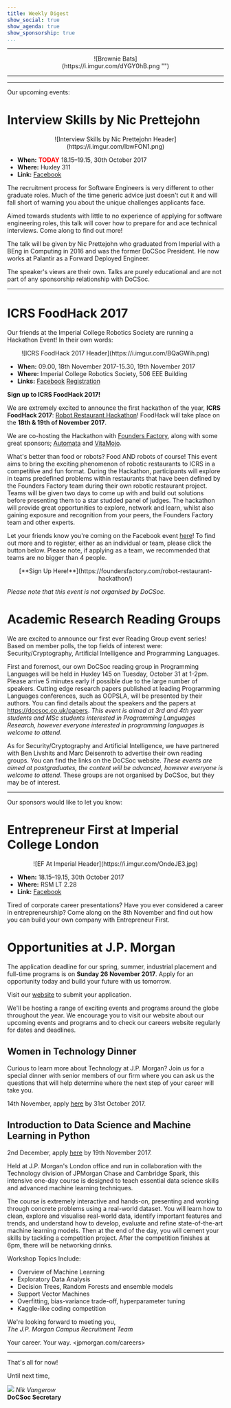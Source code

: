 ```yaml
---
title: Weekly Digest
show_social: true
show_agenda: true
show_sponsorship: true
...
```


---

<center>
<div style="position:relative;width:50%">
    ![Brownie Bats](https://i.imgur.com/dYGY0hB.png "<!--Write easter egg-->")
</div>
</center>

---

<!-- Write intro text -->

---

Our upcoming events:

# Interview Skills by Nic Prettejohn

<center>
    ![Interview Skills by Nic Prettejohn Header](https://i.imgur.com/lbwFON1.png)
</center>

- **When:** **<font color="red">TODAY</font>** 18.15–19.15, 30th October 2017
- **Where:** Huxley 311
- **Link:** [Facebook](https://www.facebook.com/events/817598251747192/)

The recruitment process for Software Engineers is very different to other
graduate roles. Much of the time generic advice just doesn't cut it and will
fall short of warning you about the unique challenges applicants face.

Aimed towards students with little to no experience of applying for software
engineering roles, this talk will cover how to prepare for and ace technical
interviews. Come along to find out more!

The talk will be given by Nic Prettejohn who graduated from Imperial with a
BEng in Computing in 2016 and was the former DoCSoc President. He now works
at Palantir as a Forward Deployed Engineer.

The speaker's views are their own. Talks are purely educational and are not
part of any sponsorship relationship with DoCSoc.

---

# ICRS FoodHack 2017

Our friends at the Imperial College Robotics Society are running a Hackathon
Event! In their own words:

<center>
    ![ICRS FoodHack 2017 Header](https://i.imgur.com/BQaGWih.png)
</center>

- **When:** 09.00, 18th November 2017-15.30, 19th November 2017
- **Where:** Imperial College Robotics Society, 506 EEE Building
- **Links:** [Facebook](https://www.facebook.com/events/1410061225709920/) [Registration](https://foundersfactory.com/robot-restaurant-hackathon/)

**Sign up to ICRS FoodHack 2017!**

We are extremely excited to announce the first hackathon of the year, **ICRS
FoodHack 2017**: [Robot Restaurant
Hackathon](https://foundersfactory.com/robot-restaurant-hackathon/)! FoodHack
will take place on the **18th &amp; 19th of November 2017**.

We are co-hosting the Hackathon with [Founders
Factory](http://www.foundersfactory.com/), along with some great sponsors;
[Automata](https://getautomata.com/) and
[VitaMojo](https://www.vitamojo.com/#/index).
 
What's better than food or robots? Food AND robots of course! This event aims
to bring the exciting phenomenon of robotic restaurants to ICRS in a
competitive and fun format. During the Hackathon, participants will explore
in teams predefined problems within restaurants that have been defined by the
Founders Factory team during their own robotic restaurant project. Teams will
be given two days to come up with and build out solutions before presenting
them to a star studded panel of judges. The hackathon will provide great
opportunities to explore, network and learn, whilst also gaining exposure and
recognition from your peers, the Founders Factory team and other experts.
 
Let your friends know you're coming on the Facebook event
[here](https://www.facebook.com/events/1410061225709920/)! To find out more
and to register, either as an individual or team, please click the button
below. Please note, if applying as a team, we recommended that teams are no
bigger than 4 people.

<center>
    [**Sign Up Here!**](https://foundersfactory.com/robot-restaurant-hackathon/)
</center>

*Please note that this event is not organised by DoCSoc.*

# Academic Research Reading Groups

We are excited to announce our first ever Reading Group event series! Based
on member polls, the top fields of interest were: Security/Cryptography,
Artificial Intelligence and Programming Languages.

First and foremost, our own DoCSoc reading group in Programming Languages
will be held in Huxley 145 on Tuesday, October 31 at 1-2pm. Please arrive 5
minutes early if possible due to the large number of speakers. Cutting edge
research papers published at leading Programming Languages conferences, such
as OOPSLA, will be presented by their authors. You can find details about the
speakers and the papers at <https://docsoc.co.uk/papers>. *This event is
aimed at 3rd and 4th year students and MSc students interested in Programming
Languages Research, however everyone interested in programming languages is
welcome to attend.*

As for Security/Cryptography and Artificial Intelligence, we have partnered
with Ben Livshits and Marc Deisenroth to advertise their own reading groups.
You can find the links on the DoCSoc website. *These events are aimed at
postgraduates, the content will be advanced, however everyone is welcome to
attend*. These groups are not organised by DoCSoc, but they may be of
interest.

---

Our sponsors would like to let you know:

# Entrepreneur First at Imperial College London

<center>
    ![EF At Imperial Header](https://i.imgur.com/OndeJE3.jpg)
</center>

- **When:**  18.15–19.15, 30th October 2017
- **Where:** RSM LT 2.28
- **Link:** [Facebook](https://www.facebook.com/events/817598251747192/)

Tired of corporate career presentations? Have you ever considered a career in
entrepreneurship? Come along on the 8th November and find out how you can
build your own company with Entrepreneur First.

# Opportunities at J.P. Morgan

The application deadline for our spring, summer, industrial placement and
full-time programs is on **Sunday 26 November 2017**. Apply for an
opportunity today and build your future with us tomorrow.

Visit our
[website](http://careers.jpmorgan.com/careers/apply-students?jp_cmp=en/jpm_Deadline_All_Programs_apply/ema/emea/body)
to submit your application.

We'll be hosting a range of exciting events and programs around the globe
throughout the year. We encourage you to visit our website about our upcoming
events and programs and to check our careers website regularly for dates and
deadlines.

## Women in Technology Dinner

Curious to learn more about Technology at J.P. Morgan? Join us for a special dinner with senior members of our firm where you can ask us the questions that will help determine where the next step of your career will take you.

14th November, apply
[here](https://jpmc.recsolucampus.com/exeventreg.php?file=CampusList&event_loc_id=1915&eventid=25858&language_id=0)
by 31st October 2017.

## Introduction to Data Science and Machine Learning in Python

2nd December, apply
[here](https://jpmc.recsolucampus.com/exeventreg.php?file=CampusList&event_loc_id=1915&eventid=25338)
by 19th November 2017.

Held at J.P. Morgan's London office and run in collaboration with the Technology division of JPMorgan Chase and Cambridge Spark, this intensive one-day course is designed to teach essential data science skills and advanced machine learning techniques.

The course is extremely interactive and hands-on, presenting and working
through concrete problems using a real-world dataset. You will learn how to
clean, explore and visualise real-world data, identify important features and
trends, and understand how to develop, evaluate and refine state-of-the-art
machine learning models. Then at the end of the day, you will cement your
skills by tackling a competition project. After the competition finishes at
6pm, there will be networking drinks.

Workshop Topics Include:

- Overview of Machine Learning
- Exploratory Data Analysis
- Decision Trees, Random Forests and ensemble models
- Support Vector Machines
- Overfitting, bias-variance trade-off, hyperparameter tuning
- Kaggle-like coding competition

We're looking forward to meeting you,<br>
*The J.P. Morgan Campus Recruitment Team*

Your career. Your way. <jpmorgan.com/careers>

---

That's all for now!

Until next time,

[![](http://i.imgur.com/mwEtDPb.png)](https://www.fb.com/nik.vangerow) *Nik
Vangerow*<br>**DoCSoc Secretary**